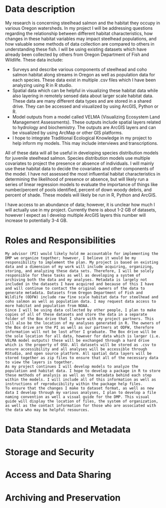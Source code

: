 # Data description

My research is concerning steelhead salmon and the habitat they occupy in various Oregon watersheds. 
In my project I will be addressing questions regarding the relationship between different habitat characteristics, how changes in these habitat variables may impact steelhead populations, and how valuable some methods of data collection are compared to others in understanding these fish. 
I will be using existing datasets which have already been collected by others from Oregon Department of Fish and Wildlife. These data include:

- Surveys and describe various components of steelhead and coho salmon habitat along streams in Oregon as well as population data for each species. These data exist in multiple .csv files which I have been analyzing using R in R studio. 
- Spatial data which can be helpful in visualizing these habitat data while also layering in remotely sensed data about larger scale habitat data. These data are many different data types and are stored in a shared drive. They can be accessed and visualized by using ArcGIS, Python or R.
- Model outputs from a model called VELMA (Visualizing Ecosystem Land Management Assessments). These outputs include spatial layers related to hydrology and biochemistry. The outputs are ArcGIS layers and can be visualized by using ArcMap or other GIS platforms. 
- I hope to integrate Traditional Ecological Knowledge in my project to help inform my models. This may include interviews and transcriptions. 

All of these data will all be useful in developing species distribution models for juvenile steelhead salmon. Species distribution models use multiple covariates to project the presence or absence of individuals. I will mainly use these habitat data to decide the covariates and other components of the model. I have not assessed the most influential habitat characteristics in determining the likelihood of presence or absence, but will likely run a series of linear regression models to evaluate the importance of things like number/percent of pools identified, percent of down woody debris, and percent of shade. These models will likely be run in R, Python and ArcGIS. 
	
I have access to an abundance of data; however, it is unclear how much I will actually use in my project. Currently there is about 1-2 GB of datasets, however I expect as I develop multiple ArcGIS layers this number will increase to potentially 3-4 GB.  

# Roles and Responsibilities

	My advisor (PI) would likely hold me accountable for implementing the DMP we organize together; however, I believe it would be my responsibility to implement the plan. My project is based on existing data and a dimension of my work will include acquiring, organizing, storing, and analyzing these data sets. Therefore, I will be solely responsible for these tasks as well as developing a system of archiving both the data and my analyses. Metadata is largely not included in the datasets I have acquired and because of this I have and will continue to contact the original owners of the data to generate metadata. Datasets from Oregon Department of Fish and Wildlife (ODFW) include raw fine scale habitat data for steelhead and coho salmon as well as population data. I may request data access to more habitat and population from NOAA. 
	Since I will be using data collected by other people, I plan to make copies of all of these datasets and store the data in a separate folder of the Box drive that I share with my project partners. This will also be the location of my analyses generated in R. The owners of the Box drive are the PI as well as our partners at ODFW, therefore information will not be lost after I graduate. The Box drive will be the sole location for all data, however for data which is larger (i.e. VELMA model outputs) these will be exchanged through a hard drive which is the property of OSU. All datasets will be stored as .csv to ensure accessibility and all analyses will be accessible through RStudio, and open source platform. All spatial data layers will be stored together as zip files to ensure that all of the necessary data to view the layers is together. 
	As my project continues I will develop models to analyze the population and habitat data. I hope to develop a package in R to store these methods of analysis as well as the metadata behind each step within the models. I will include all of this information as well as instructions of reproducibility within the package help files. 
	To ensure that the changes I make to dataset format, as well as new data I develop through my various analyses, I plan to develop a file naming convention as well a visual guide for the DMP. This visual guide will display the location of files, the system of organization, as well as the contact information for those who are associated with the data who may be helpful resources. 

# Data Standards and Metadata

# Storage and Security

# Access and Data Sharing 

# Archiving and Preservation
